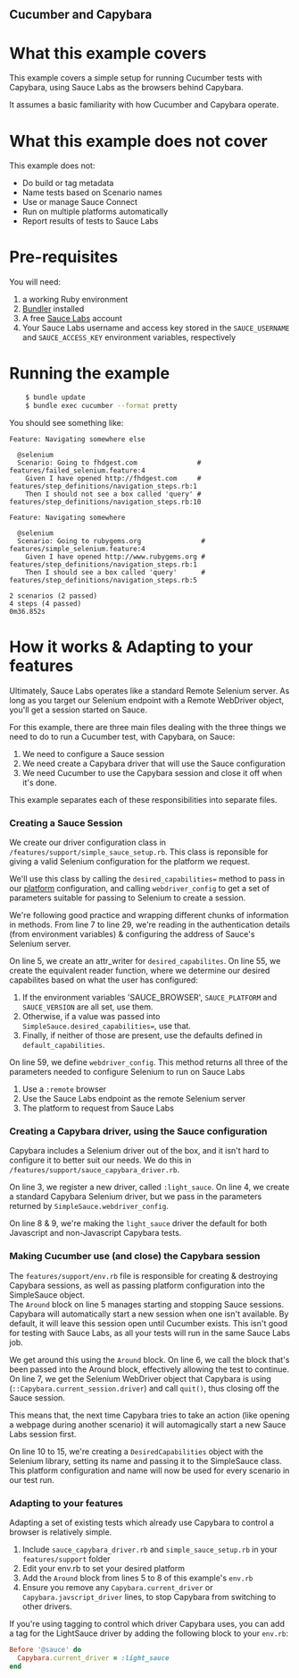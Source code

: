 Cucumber and Capybara
---------------------------------

What this example covers
========================

This example covers a simple setup for running Cucumber tests with Capybara, using Sauce Labs as the browsers behind Capybara.

It assumes a basic familiarity with how Cucumber and Capybara operate.

What this example does not cover
================================

This example does not:
  * Do build or tag metadata
  * Name tests based on Scenario names
  * Use or manage Sauce Connect
  * Run on multiple platforms automatically
  * Report results of tests to Sauce Labs

Pre-requisites
==============

You will need:

1. a working Ruby environment
2. [Bundler](http://bundler.io/) installed
3. A free [Sauce Labs](http://www.saucelabs.com) account
4. Your Sauce Labs username and access key stored in the `SAUCE_USERNAME` and `SAUCE_ACCESS_KEY` environment variables, respectively

Running the example
===================

```bash
    $ bundle update
    $ bundle exec cucumber --format pretty
```

You should see something like:

```
Feature: Navigating somewhere else

  @selenium
  Scenario: Going to fhdgest.com               # features/failed_selenium.feature:4
    Given I have opened http://fhdgest.com     # features/step_definitions/navigation_steps.rb:1
    Then I should not see a box called 'query' # features/step_definitions/navigation_steps.rb:10

Feature: Navigating somewhere

  @selenium
  Scenario: Going to rubygems.org               # features/simple_selenium.feature:4
    Given I have opened http://www.rubygems.org # features/step_definitions/navigation_steps.rb:1
    Then I should see a box called 'query'      # features/step_definitions/navigation_steps.rb:5

2 scenarios (2 passed)
4 steps (4 passed)
0m36.852s
```

How it works & Adapting to your features
========================================

Ultimately, Sauce Labs operates like a standard Remote Selenium server.  As long as you target our Selenium endpoint with a Remote WebDriver object, you'll get a session started on Sauce.

For this example, there are three main files dealing with the three things we need to do to run a Cucumber test, with Capybara, on Sauce:

1. We need to configure a Sauce session
2. We need create a Capybara driver that will use the Sauce configuration
3. We need Cucumber to use the Capybara session and close it off when it's done.

This example separates each of these responsibilities into separate files.

### Creating a Sauce Session
We create our driver configuration class in `/features/support/simple_sauce_setup.rb`.  This class is reponsible for giving a valid Selenium configuration for the platform we request.

We'll use this class by calling the `desired_capabilities=` method to pass in our [platform](https://saucelabs.com/platforms) configuration, and calling `webdriver_config` to get a set of parameters suitable for passing to Selenium to create a session.

We're following good practice and wrapping different chunks of information in methods.  From line 7 to line 29, we're reading in the authentication details (from environment variables) & configuring the address of Sauce's Selenium server.

On line 5, we create an attr_writer for `desired_capabilites`.  On line 55, we create the equivalent reader function, where we determine our desired capabilites based on what the user has configured:
1.  If the environment variables 'SAUCE_BROWSER', `SAUCE_PLATFORM` and `SAUCE_VERSION` are all set, use them.
2.  Otherwise, if a value was passed into `SimpleSauce.desired_capabilities=`, use that.
3.  Finally, if neither of those are present, use the defaults defined in `default_capabilities`.

On line 59, we define `webdriver_config`.  This method returns all three of the parameters needed to configure Selenium to run on Sauce Labs
1.  Use a `:remote` browser
2.  Use the Sauce Labs endpoint as the remote Selenium server
3.  The platform to request from Sauce Labs

### Creating a Capybara driver, using the Sauce configuration
Capybara includes a Selenium driver out of the box, and it isn't hard to configure it to better suit our needs.  We do this in `/features/support/sauce_capybara_driver.rb`.

On line 3, we register a new driver, called `:light_sauce`.  On line 4, we create a standard Capybara Selenium driver, but we pass in the parameters returned by `SimpleSauce.webdriver_config`.

On line 8 & 9, we're making the `light_sauce` driver the default for both Javascript and non-Javascript Capybara tests.

### Making Cucumber use (and close) the Capybara session
The `features/support/env.rb` file is responsible for creating & destroying Capybara sessions, as well as passing platform configuration into the SimpleSauce object.  
The `Around` block on line 5 manages starting and stopping Sauce sessions.  Capybara will automatically start a new session when one isn't available.  By default, it will leave this session open until Cucumber exists.  This isn't good for testing with Sauce Labs, as all your tests will run in the same Sauce Labs job.

We get around this using the `Around` block.  On line 6, we call the block that's been passed into the Around block, effectively allowing the test to continue.  On line 7, we get the Selenium WebDriver object that Capybara is using (`::Capybara.current_session.driver`) and call `quit()`, thus closing off the Sauce session.

This means that, the next time Capybara tries to take an action (like opening a webpage during another scenario) it will automagically start a new Sauce Labs session first.

On line 10 to 15, we're creating a `DesiredCapabilities` object with the Selenium library, setting its name and passing it to the SimpleSauce class.  This platform configuration and name will now be used for every scenario in our test run.

### Adapting to your features
Adapting a set of existing tests which already use Capybara to control a browser is relatively simple.  
1.  Include `sauce_capybara_driver.rb` and `simple_sauce_setup.rb` in your `features/support` folder
2.  Edit your env.rb to set your desired platform
3.  Add the `Around` block from lines 5 to 8 of this example's `env.rb`
4.  Ensure you remove any `Capybara.current_driver` or `Capybara.javscript_driver` lines, to stop Capybara from switching to other drivers.

If you're using tagging to control which driver Capybara uses, you can add a tag for the LightSauce driver by adding the following block to your `env.rb`:

```ruby
Before '@sauce' do
  Capybara.current_driver = :light_sauce
end
```